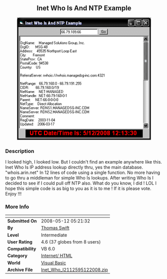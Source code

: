 ﻿<div align="center">

## Inet Who Is And NTP Example

<img src="PIC2008512832246264.gif">
</div>

### Description

I looked high, I looked low. But I couldn't find an example anywhere like this. Inet Who Is IP address lookup directly thru, yes the main database. "whois.arin.net" In 12 lines of code using a single function. No more having to go thru a middleman for simple Who Is lookups. After writing Who Is I decided to see if I could pull off NTP also. What do you know, I did ! LOL I hope this simple code is as big to you as it is to me ! If it is please vote. Enjoy !!!
 
### More Info
 


<span>             |<span>
---                |---
**Submitted On**   |2008-05-12 05:21:32
**By**             |[Thomas Swift](https://github.com/Planet-Source-Code/PSCIndex/blob/master/ByAuthor/thomas-swift.md)
**Level**          |Intermediate
**User Rating**    |4.6 (37 globes from 8 users)
**Compatibility**  |VB 6\.0
**Category**       |[Internet/ HTML](https://github.com/Planet-Source-Code/PSCIndex/blob/master/ByCategory/internet-html__1-34.md)
**World**          |[Visual Basic](https://github.com/Planet-Source-Code/PSCIndex/blob/master/ByWorld/visual-basic.md)
**Archive File**   |[Inet\_Who\_I2112595122008\.zip](https://github.com/Planet-Source-Code/thomas-swift-inet-who-is-and-ntp-example__1-70528/archive/master.zip)








